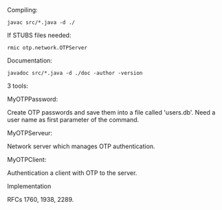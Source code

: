 
Compiling: 

    javac src/*.java -d ./

If STUBS files needed:

    rmic otp.network.OTPServer

Documentation:

    javadoc src/*.java -d ./doc -author -version

3 tools:

MyOTPPassword:

Create OTP passwords and save them into a file called 'users.db'.
Need a user name as first parameter of the command.

MyOTPServeur:

Network server which manages OTP authentication.

MyOTPClient:

Authentication a client with OTP to the server.


Implementation

RFCs 1760, 1938, 2289.
